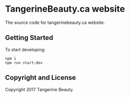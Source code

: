 # TangerineBeauty.ca website

The source code for tangerinebeauty.ca website.

## Getting Started

To start developing:
```
npm i
npm run start:dev
```

## Copyright and License

Copyright 2017 Tangerine Beauty.